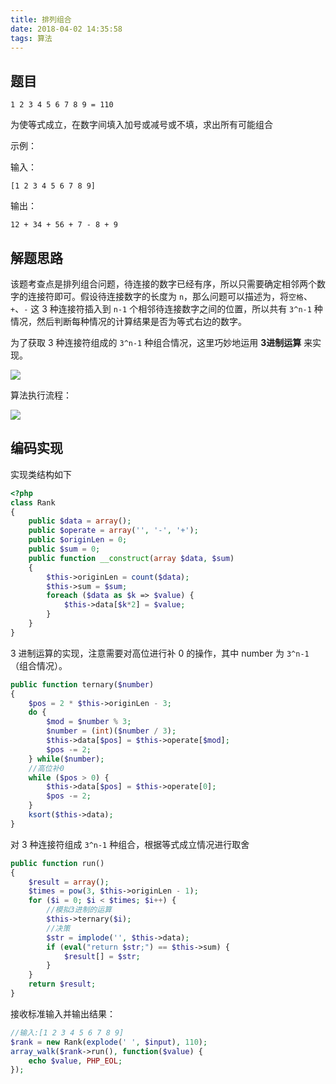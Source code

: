 ```yaml
---
title: 排列组合
date: 2018-04-02 14:35:58
tags: 算法
---
```

## 题目
`1 2 3 4 5 6 7 8 9 = 110`

为使等式成立，在数字间填入加号或减号或不填，求出所有可能组合

示例：

输入：

    [1 2 3 4 5 6 7 8 9]

输出：

    12 + 34 + 56 + 7 - 8 + 9
    
<!-- more -->
## 解题思路
该题考查点是排列组合问题，待连接的数字已经有序，所以只需要确定相邻两个数字的连接符即可。假设待连接数字的长度为 `n`，那么问题可以描述为，将`空格`、`+`、`-` 这 3 种连接符插入到 `n-1` 个相邻待连接数字之间的位置，所以共有 `3^n-1` 种情况，然后判断每种情况的计算结果是否为等式右边的数字。

为了获取 3 种连接符组成的 `3^n-1` 种组合情况，这里巧妙地运用 **3进制运算** 来实现。

![](/images/permutation-and-combination-1.png)

算法执行流程：

![](/images/permutation-and-combination-2.png)

## 编码实现
实现类结构如下
```php
<?php
class Rank
{
    public $data = array();
    public $operate = array('', '-', '+');
    public $originLen = 0;
    public $sum = 0;
    public function __construct(array $data, $sum)
    {
        $this->originLen = count($data);
        $this->sum = $sum;
        foreach ($data as $k => $value) {
            $this->data[$k*2] = $value;
        }
    }
}
```
3 进制运算的实现，注意需要对高位进行补 0 的操作，其中 number 为 `3^n-1`（组合情况）。
```php
public function ternary($number)
{
    $pos = 2 * $this->originLen - 3;
    do {
        $mod = $number % 3;
        $number = (int)($number / 3);
        $this->data[$pos] = $this->operate[$mod];
        $pos -= 2;
    } while($number);
    //高位补0
    while ($pos > 0) {
        $this->data[$pos] = $this->operate[0];
        $pos -= 2;
    }
    ksort($this->data);
}
```
对 3 种连接符组成 `3^n-1` 种组合，根据等式成立情况进行取舍
```php
public function run()
{
    $result = array();
    $times = pow(3, $this->originLen - 1);
    for ($i = 0; $i < $times; $i++) {
        //模拟3进制的运算
        $this->ternary($i);
        //决策
        $str = implode('', $this->data);
        if (eval("return $str;") == $this->sum) {
            $result[] = $str;
        }
    }
    return $result;
}
```
接收标准输入并输出结果：
```php
//输入:[1 2 3 4 5 6 7 8 9]
$rank = new Rank(explode(' ', $input), 110);
array_walk($rank->run(), function($value) {
    echo $value, PHP_EOL;
});
```
